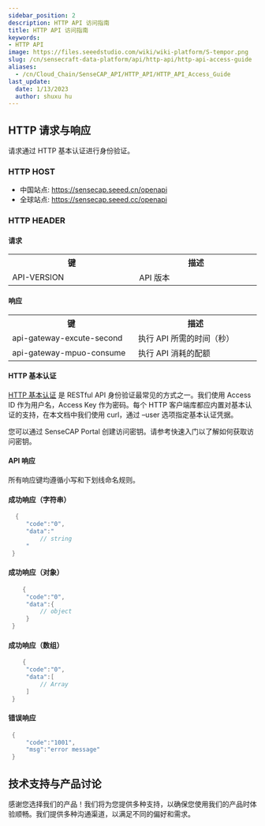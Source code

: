 ```yaml
---
sidebar_position: 2
description: HTTP API 访问指南
title: HTTP API 访问指南
keywords:
- HTTP API 
image: https://files.seeedstudio.com/wiki/wiki-platform/S-tempor.png
slug: /cn/sensecraft-data-platform/api/http-api/http-api-access-guide
aliases:
  - /cn/Cloud_Chain/SenseCAP_API/HTTP_API/HTTP_API_Access_Guide
last_update:
  date: 1/13/2023
  author: shuxu hu
---
```


## HTTP 请求与响应

  请求通过 HTTP 基本认证进行身份验证。

### HTTP HOST

- 中国站点: https://sensecap.seeed.cn/openapi
- 全球站点: https://sensecap.seeed.cc/openapi

### HTTP HEADER
 #### 请求
<table >
<tr>
<th> 键 </th>
<th> 描述 </th>
</tr>
<tr>
<td width="300"> API-VERSION </td>
<td width="300"> API 版本 </td>
</tr>
</table>

 #### 响应
<table >
<tr>
<th> 键 </th>
<th> 描述 </th>
</tr>
<tr>
<td width="300"> api-gateway-excute-second </td>
<td width="300"> 执行 API 所需的时间（秒） </td>
</tr>
<tr>
<td width="300"> api-gateway-mpuo-consume </td>
<td width="300"> 执行 API 消耗的配额 </td>
</tr>
</table>

 #### HTTP 基本认证
  [HTTP 基本认证](https://en.wikipedia.org/wiki/Basic_access_authentication) 是 RESTful API 身份验证最常见的方式之一。我们使用 Access ID 作为用户名，Access Key 作为密码。每个 HTTP 客户端库都应内置对基本认证的支持，在本文档中我们使用 curl，通过 –user 选项指定基本认证凭据。

  您可以通过 SenseCAP Portal 创建访问密钥。请参考快速入门以了解如何获取访问密钥。

 #### API 响应
 所有响应键均遵循小写和下划线命名规则。

  #### 成功响应（字符串）
  ```cpp
    {
       "code":"0",
       "data":"
           // string
       "
   }
  ```
  #### 成功响应（对象）
  ```cpp
      {
       "code":"0",
       "data":{
           // object
       }
   }
  ```
  #### 成功响应（数组）
  ```cpp
      {
       "code":"0",
       "data":[
           // Array
       ]
   }
  ```
  #### 错误响应
  ```cpp
   {
       "code":"1001",
       "msg":"error message"
   }
  ```
## 技术支持与产品讨论

感谢您选择我们的产品！我们将为您提供多种支持，以确保您使用我们的产品时体验顺畅。我们提供多种沟通渠道，以满足不同的偏好和需求。

<div class="button_tech_support_container">
<a href="https://forum.seeedstudio.com/" class="button_forum"></a> 
<a href="https://www.seeedstudio.com/contacts" class="button_email"></a>
</div>

<div class="button_tech_support_container">
<a href="https://discord.gg/eWkprNDMU7" class="button_discord"></a> 
<a href="https://github.com/Seeed-Studio/wiki-documents/discussions/69" class="button_discussion"></a>
</div>